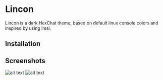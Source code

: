 # Lincon
Lincon is a dark HexChat theme, based on default linux console colors and inspired by using irssi.

## Installation

## Screenshots
![alt text](http://i.imgur.com/iZ5AmQG.png "Lincon HexChat theme")
![alt text](http://imgur.com/dpP3xd6 "Lincon HexChat theme")
